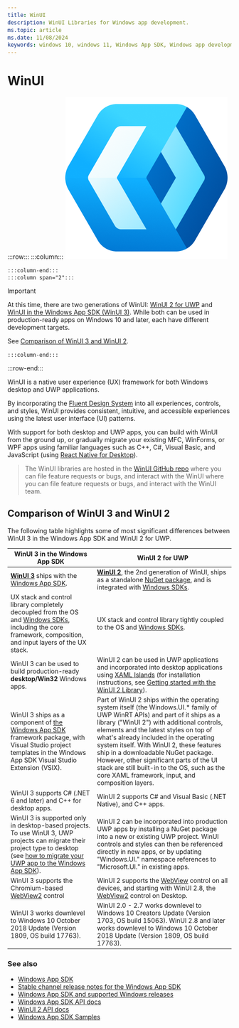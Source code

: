 ```yaml
---
title: WinUI
description: WinUI Libraries for Windows app development. 
ms.topic: article
ms.date: 11/08/2024
keywords: windows 10, windows 11, Windows App SDK, Windows app development platform, desktop development, win32, WinRT, uwp, toolkit sdk, winui
---
```


# WinUI

:::row:::
    :::column:::
![WinUI logo](../images/logo-winui.png)

    :::column-end:::
    :::column span="2":::

> [!IMPORTANT]
> At this time, there are two generations of WinUI: [WinUI 2 for UWP](winui2/index.md) and [WinUI in the Windows App SDK (WinUI 3)](winui3/index.md). While both can be used in production-ready apps on Windows 10 and later, each have different development targets.
>
> See [Comparison of WinUI 3 and WinUI 2](#comparison-of-winui-3-and-winui-2).

    :::column-end:::
:::row-end:::

WinUI is a native user experience (UX) framework for both Windows desktop and UWP applications.

By incorporating the [Fluent Design System](https://fluent2.microsoft.design/) into all experiences, controls, and styles, WinUI provides consistent, intuitive, and accessible experiences using the latest user interface (UI) patterns.

With support for both desktop and UWP apps, you can build with WinUI from the ground up, or gradually migrate your existing MFC, WinForms, or WPF apps using familiar languages such as C++, C#, Visual Basic, and JavaScript (using [React Native for Desktop](https://microsoft.github.io/react-native-windows/)).

> The WinUI libraries are hosted in the [WinUI GitHub repo](https://github.com/microsoft/microsoft-ui-xaml) where you can file feature requests or bugs, and interact with the WinUI where you can file feature requests or bugs, and interact with the WinUI team.

## Comparison of WinUI 3 and WinUI 2

The following table highlights some of most significant differences between WinUI 3 in the Windows App SDK and WinUI 2 for UWP.

| WinUI 3 in the Windows App SDK | WinUI 2 for UWP |
|-|-|
| **[WinUI 3](winui3/index.md)** ships with the [Windows App SDK](../windows-app-sdk/index.md). | **[WinUI 2](winui2/index.md)**, the 2nd generation of WinUI, ships as a standalone [NuGet package](https://www.nuget.org/packages/Microsoft.UI.Xaml/), and is integrated with [Windows SDKs](https://developer.microsoft.com/windows/downloads/windows-10-sdk/). |
| UX stack and control library completely decoupled from the OS and [Windows SDKs](https://developer.microsoft.com/windows/downloads/windows-10-sdk/), including the core framework, composition, and input layers of the UX stack. | UX stack and control library tightly coupled to the OS and [Windows SDKs](https://developer.microsoft.com/windows/downloads/windows-10-sdk/). |
| WinUI 3 can be used to build production-ready **desktop/Win32** Windows apps. | WinUI 2 can be used in UWP applications and incorporated into desktop applications using [XAML Islands](../desktop/modernize/xaml-islands/xaml-islands.md) (for installation instructions, see [Getting started with the WinUI 2 Library](winui2/getting-started.md)). |
| WinUI 3 ships as a component of [the Windows App SDK](../windows-app-sdk/index.md) framework package, with Visual Studio project templates in the Windows App SDK Visual Studio Extension (VSIX). | Part of WinUI 2 ships within the operating system itself (the Windows.UI.* family of UWP WinRT APIs) and part of it ships as a library ("WinUI 2") with additional controls, elements and the latest styles on top of what's already included in the operating system itself. With WinUI 2, these features ship in a downloadable NuGet package. However, other significant parts of the UI stack are still built-in to the OS, such as the core XAML framework, input, and composition layers. |
| WinUI 3 supports C# (.NET 6 and later) and C++ for desktop apps. | WinUI 2 supports C# and Visual Basic (.NET Native), and C++ apps. |
| WinUI 3 is supported only in desktop-based projects. To use WinUI 3, UWP projects can migrate their project type to desktop (see [how to migrate your UWP app to the Windows App SDK](../windows-app-sdk/migrate-to-windows-app-sdk/migrate-to-windows-app-sdk-ovw.md)). | WinUI 2 can be incorporated into production UWP apps by installing a NuGet package into a new or existing UWP project. WinUI controls and styles can then be referenced directly in new apps, or by updating "Windows.UI." namespace references to "Microsoft.UI." in existing apps. |
| WinUI 3 supports the Chromium-based [WebView2](/windows/windows-app-sdk/api/winrt/microsoft.ui.xaml.controls.webview2) control | WinUI 2 supports the [WebView](/uwp/api/windows.ui.xaml.controls.webview) control on all devices, and starting with WinUI 2.8, the [WebView2](/windows/winui/api/microsoft.ui.xaml.controls.webview2) control on Desktop. |
| WinUI 3 works downlevel to Windows 10 October 2018 Update (Version 1809, OS build 17763). | WinUI 2.0 - 2.7 works downlevel to Windows 10 Creators Update (Version 1703, OS build 15063). WinUI 2.8 and later works downlevel to Windows 10 October 2018 Update (Version 1809, OS build 17763). |

### See also

- [Windows App SDK](../windows-app-sdk/index.md)
- [Stable channel release notes for the Windows App SDK](../windows-app-sdk/stable-channel.md)
- [Windows App SDK and supported Windows releases](../windows-app-sdk/support.md)
- [Windows App SDK API docs](/windows/windows-app-sdk/api/winrt/)
- [WinUI 2 API docs](/windows/winui/api/)
- [Windows App SDK Samples](https://github.com/microsoft/WindowsAppSDK-Samples)

